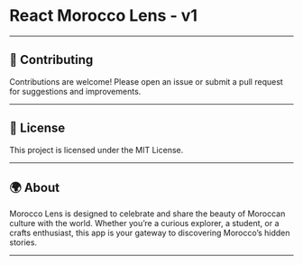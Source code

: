 # React Morocco Lens - v1


---

## 🤝 Contributing

Contributions are welcome! Please open an issue or submit a pull request for suggestions and improvements.

---

## 📜 License

This project is licensed under the MIT License.

---

## 🌍 About

Morocco Lens is designed to celebrate and share the beauty of Moroccan culture with the world. Whether you’re a curious explorer, a student, or a crafts enthusiast, this app is your gateway to discovering Morocco’s hidden stories.

---
